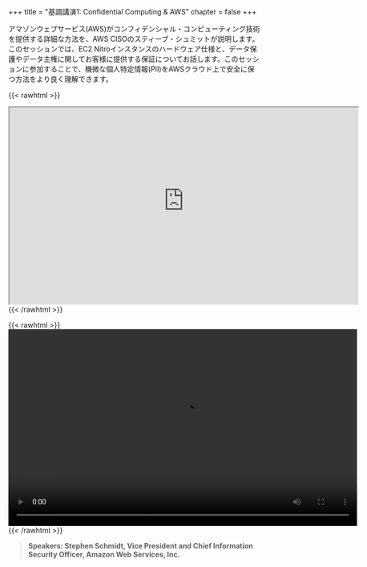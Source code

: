 +++
title = "基調講演1: Confidential Computing & AWS"
chapter = false
+++

アマゾンウェブサービス(AWS)がコンフィデンシャル・コンピューティング技術を提供する詳細な方法を、AWS CISOのスティーブ・シュミットが説明します。このセッションでは、EC2 Nitroインスタンスのハードウェア仕様と、データ保護やデータ主権に関してお客様に提供する保証についてお話します。このセッションに参加することで、機微な個人特定情報(PII)をAWSクラウド上で安全に保つ方法をより良く理解できます。

{{< rawhtml >}}
<iframe src="https://awssecurityroadshowjapan2021.s3.ap-northeast-1.amazonaws.com/OnDemandTracks/keynote_1.pdf" width="696" height="392"></iframe>
{{< /rawhtml >}}

{{< rawhtml >}}
<video width="696" height="392" controls>
  <source src="https://awssecurityroadshowjapan2021.s3.ap-northeast-1.amazonaws.com/OnDemandTracks/keynote_1.mp4" type="video/mp4">
  Your browser doesn't support video.
</video>
{{< /rawhtml >}}

>  **Speakers: Stephen Schmidt, Vice President and Chief Information Security Officer, Amazon Web Services, Inc.** 
